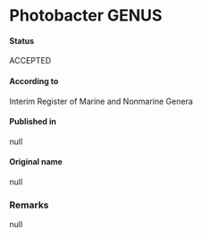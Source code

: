 Photobacter GENUS
=======

#### Status
ACCEPTED

#### According to
Interim Register of Marine and Nonmarine Genera

#### Published in
null

#### Original name
null

### Remarks
null